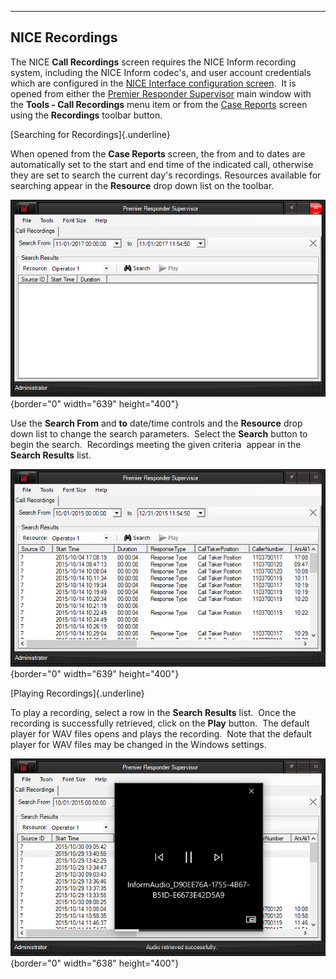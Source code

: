   ---------------------
  **NICE Recordings**
  ---------------------

The NICE **Call Recordings** screen requires the NICE Inform recording
system, including the NICE Inform codec\'s, and user account credentials
which are configured in the [NICE Interface configuration
screen](NICE%20Interface%20Settings.htm).  It is opened from either the
[Premier Responder Supervisor](911Adviser%20Supervisor.htm) main window
with the **Tools - Call Recordings** menu item or from the [Case
Reports](Case%20Reports.htm) screen using the **Recordings** toolbar
button.

[Searching for Recordings]{.underline}

When opened from the **Case Reports** screen, the from and to dates are
automatically set to the start and end time of the indicated call,
otherwise they are set to search the current day\'s recordings.
Resources available for searching appear in the **Resource** drop down
list on the toolbar.

![](NICE%20Recordings_files/image001.PNG){border="0" width="639"
height="400"}

Use the **Search From** and **to** date/time controls and the
**Resource** drop down list to change the search parameters.  Select the
**Search** button to begin the search.  Recordings meeting the given
criteria  appear in the **Search Results** list.

![](NICE%20Recordings_files/image002.PNG){border="0" width="639"
height="400"}

[Playing Recordings]{.underline}

To play a recording, select a row in the **Search Results** list.  Once
the recording is successfully retrieved, click on the **Play** button. 
The default player for WAV files opens and plays the recording.  Note
that the default player for WAV files may be changed in the Windows
settings.

![](NICE%20Recordings_files/image003.PNG){border="0" width="638"
height="400"}
